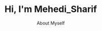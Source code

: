 ---
meta_title: About Me
title: Hi, I'm **Mehedi_Sharif**
subtitle: About Myself
description: Know a bit more about me
image: ''
draft: false
---